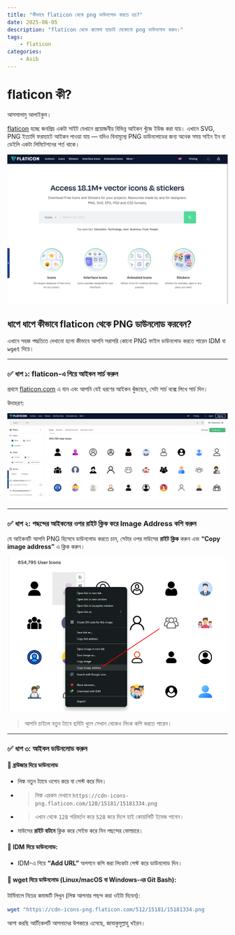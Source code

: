 ```yaml
---
title: "কীভাবে flaticon থেকে png ডাউনলোড করতে হয়?"
date: 2025-06-05
description: "flaticon থেকে ঝামেলা ছাড়াই যেকোনো png ডাউনলোড করুন।"
tags:
    - flaticon
categories:
    - Asib
---
```


# flaticon কী?

আসসালামু আলাইকুম।

[flaticon](https://www.flaticon.com/) হচ্ছে জনপ্রিয় একটা সাইট যেখানে প্রয়োজনীয় বিভিন্ন আইকন খুঁজে ইউজ করা যায়। এখানে SVG, PNG ইত্যাদি ফরম্যাটে আইকন পাওয়া যায় — যদিও বিনামূল্যে PNG ডাউনলোডের জন্য অনেক সময় সাইন ইন বা ডেইলি একটা লিমিটেশনের শর্ত থাকে।

![flaticon interface](image.png)

## ধাপে ধাপে কীভাবে flaticon থেকে PNG ডাউনলোড করবেন?

এখানে সহজ পদ্ধতিতে দেখানো হলো কীভাবে আপনি সরাসরি কোনো PNG ফাইল ডাউনলোড করতে পারেন IDM বা `wget` দিয়ে।

---

### ✅ ধাপ ১: flaticon-এ গিয়ে আইকন সার্চ করুন

প্রথমে [flaticon.com](https://www.flaticon.com/) এ যান এবং আপনি যেই ধরণের আইকন খুঁজছেন, সেটা সার্চ বক্সে লিখে সার্চ দিন।

উদাহরণ:  

![search icon](image-1.png)

---

### ✅ ধাপ ২: পছন্দের আইকনের ওপর রাইট ক্লিক করে Image Address কপি করুন

যে আইকনটি আপনি PNG হিসেবে ডাউনলোড করতে চান, সেটার ওপর মাউসের **রাইট ক্লিক** করুন এবং **“Copy image address”** এ ক্লিক করুন।

![copy image address](image-2.png)

> আপনি চাইলে নতুন ট্যাবে ছবিটা খুলে সেখান থেকেও লিংক কপি করতে পারেন।




---

### ✅ ধাপ ৩: আইকন ডাউনলোড করুন

#### 🔸 ব্রাউজার দিয়ে ডাউনলোড
- লিঙ্ক নতুন ট্যাবে ওপেন করে বা পেস্ট করে দিন।
- > লিঙ্ক এরকম দেখাবে `https://cdn-icons-png.flaticon.com/128/15181/15181334.png`

- > এখান থেকে `128` পরিবর্তন করে `528` করে দিলে হাই কোয়ালিটি ইমেজ পাবেন।
- মাউসের **রাইট বাটনে** ক্লিক করে সেইভ করে নিন পছন্দের ফোল্ডারে।

#### 🔸 IDM দিয়ে ডাউনলোড:

- IDM-এ গিয়ে **“Add URL”** অপশনে কপি করা লিংকটা পেস্ট করে ডাউনলোড দিন।

#### 🔸 wget দিয়ে ডাউনলোড (Linux/macOS বা Windows-এর Git Bash):

টার্মিনালে নিচের কমান্ডটি লিখুন (লিঙ্ক আপনার পছন্দ করা ওইটা দিবেন):

```bash
wget "https://cdn-icons-png.flaticon.com/512/15181/15181334.png
```

আশা করছি আর্টিকেলটি আপনাদের উপকারে এসেছে, জাযাকুমুল্লাহু খইরন।